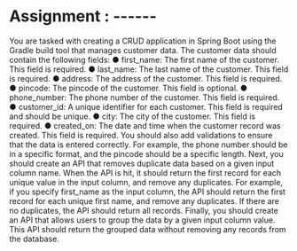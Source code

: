 # Assignment : ------
You are tasked with creating a CRUD application in Spring Boot using the Gradle build tool that manages customer data. The customer data should contain the following fields:
● first_name: The first name of the customer. This field is required.
● last_name: The last name of the customer. This field is required.
● address: The address of the customer. This field is required.
● pincode: The pincode of the customer. This field is optional.
● phone_number: The phone number of the customer. This field is required.
● customer_id: A unique identifier for each customer. This field is required and
should be unique.
● city: The city of the customer. This field is required.
● created_on: The date and time when the customer record was created. This field is
required.
 You should also add validations to ensure that the data is entered correctly. For example, the phone number should be in a specific format, and the pincode should be a specific length.
Next, you should create an API that removes duplicate data based on a given input column name. When the API is hit, it should return the first record for each unique value in the input column, and remove any duplicates. For example, if you specify first_name as the input column, the API should return the first record for each unique first name, and remove any duplicates. If there are no duplicates, the API should return all records.
 Finally, you should create an API that allows users to group the data by a given input column value. This API should return the grouped data without removing any records from the database.
